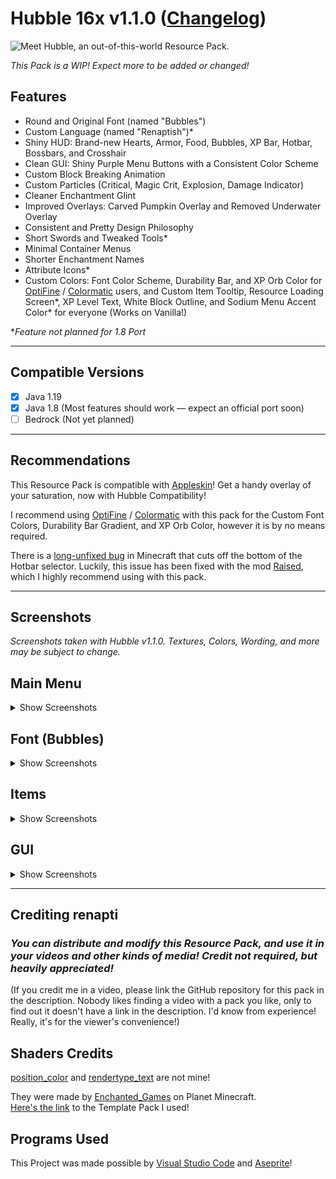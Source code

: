 # Hubble 16x v1.1.0 ([Changelog](Changelog.md))

![Meet *Hubble*, an out-of-this-world Resource Pack.](https://user-images.githubusercontent.com/115433521/196066746-b7c139e1-c2b4-42f5-a55b-e278325c4c21.png)

*This Pack is a WIP! Expect more to be added or changed!*

## Features

- Round and Original Font (named "Bubbles")
- Custom Language (named "Renaptish")*
- Shiny HUD: Brand-new Hearts, Armor, Food, Bubbles, XP Bar, Hotbar, Bossbars, and Crosshair
- Clean GUI: Shiny Purple Menu Buttons with a Consistent Color Scheme
- Custom Block Breaking Animation
- Custom Particles (Critical, Magic Crit, Explosion, Damage Indicator)
- Cleaner Enchantment Glint
- Improved Overlays: Carved Pumpkin Overlay and Removed Underwater Overlay
- Consistent and Pretty Design Philosophy
- Short Swords and Tweaked Tools*
- Minimal Container Menus
- Shorter Enchantment Names
- Attribute Icons*
- Custom Colors: Font Color Scheme, Durability Bar, and XP Orb Color for [OptiFine](https://optifine.net/downloads) / [Colormatic](https://modrinth.com/mod/colormatic/versions) users, and Custom Item Tooltip, Resource Loading Screen*, XP Level Text, White Block Outline, and Sodium Menu Accent Color* for everyone (Works on Vanilla!)

\**Feature not planned for 1.8 Port*

---

## Compatible Versions

- [x] Java 1.19
- [x] Java 1.8 (Most features should work — expect an official port soon)
- [ ] Bedrock (Not yet planned)

---

## Recommendations

This Resource Pack is compatible with [Appleskin](https://modrinth.com/mod/appleskin/versions)! Get a handy overlay of your saturation, now with Hubble Compatibility!

I recommend using [OptiFine](https://optifine.net/downloads) / [Colormatic](https://modrinth.com/mod/colormatic/versions) with this pack for the Custom Font Colors, Durability Bar Gradient, and XP Orb Color, however it is by no means required.

There is a [long-unfixed bug](https://bugs.mojang.com/browse/MC-67532) in Minecraft that cuts off the bottom of the Hotbar selector. Luckily, this issue has been fixed with the mod [Raised](https://modrinth.com/mod/raised/versions), which I highly recommend using with this pack.

---

## Screenshots

*Screenshots taken with Hubble v1.1.0. Textures, Colors, Wording, and more may be subject to change.*

## Main Menu

<details><summary> Show Screenshots </summary>

![Title Screen](https://user-images.githubusercontent.com/115433521/196018971-5f8b61c5-6964-4ca5-8891-db03f115bb36.png)
![Third Party Play Warning](https://user-images.githubusercontent.com/115433521/196019021-023b4f7c-e32f-48f7-89b2-88d418808985.png)
![Default World Creation Screen](https://user-images.githubusercontent.com/115433521/196019126-328f419e-2c1b-444d-a9b2-f857d2c8d63f.png)
![Server List](https://user-images.githubusercontent.com/115433521/196019175-9cc3ee47-b035-4c76-be6d-68c3db527e92.png)

</details>

## Font (Bubbles)

<details><summary> Show Screenshots </summary>

![Bubbles + New Colors](https://user-images.githubusercontent.com/115433521/196021012-c56d44f7-aeb4-410d-858b-29d1d940c7cf.png)

### Old Colors

![Old Colors](https://user-images.githubusercontent.com/115433521/196021031-d7d26545-51d5-4531-999d-547f1f54074d.png)

</details>

## Items

<details><summary> Show Screenshots </summary>

### *Most Tools are Vanilla, with slight tweaks to the Sticks, Swords, and more*

![All Tiers of Swords, Pickaxes, and Axes](https://user-images.githubusercontent.com/115433521/196019831-6a1ee279-41ff-4c02-84dd-8f7eb75efcc8.png)
![All Tiers of Shovels and Hoes, and Enchanting Bottle](https://user-images.githubusercontent.com/115433521/196019913-ae7c0d36-9fae-4086-8c3c-d0c689d2c93b.png)

</details>

## GUI

<details><summary> Show Screenshots </summary>

### Common Inventories

![Creative Inventory](https://user-images.githubusercontent.com/115433521/196020002-0c94fa83-ed60-4eb0-b9db-1455f66d3a41.png)
![Survival Inventory and Recipe Book](https://user-images.githubusercontent.com/115433521/196020013-17b95828-1846-4ba9-be1a-0d9850812e14.png)

### HUD: Hotbar and Crosshair

![Hotbar and Crosshair](https://user-images.githubusercontent.com/115433521/196020210-a32fe05e-71ce-47fe-ba8c-e8e56ee47b32.png)

### Item Tooltips, Stats, and Abbreviated Enchantments

![Item Tooltip - Sword](https://user-images.githubusercontent.com/115433521/196020476-d8327f1c-b9d6-4795-8279-f4bac9e79dea.png)
![Item Tooltip - Boots](https://user-images.githubusercontent.com/115433521/196020525-4a02495e-1553-41da-badc-cd26a49e3beb.png)

### [Appleskin](https://modrinth.com/mod/appleskin/versions) Textures

![Appleskin Compatibility - Items](https://user-images.githubusercontent.com/115433521/196020226-6b196585-35d4-4784-ac4a-16055500c94d.png)
![Appleskin Compatibility - Hunger Bar, Fully Saturated](https://user-images.githubusercontent.com/115433521/196020369-624209fb-144e-4a98-a8bf-b8650bb210ed.png)

</details>

---

## Crediting renapti

### *You can distribute and modify this Resource Pack, and use it in your videos and other kinds of media! Credit not required, but heavily appreciated!*

(If you credit me in a video, please link the GitHub repository for this pack in the description. Nobody likes finding a video with a pack you like, only to find out it doesn't have a link in the description. I'd know from experience! Really, it's for the viewer's convenience!)

## Shaders Credits

[position_color](https://github.com/renapti/reNebula/blob/1.1/reNebula%20mint%2016x%201.19/assets/minecraft/shaders/core/position_color.fsh) and [rendertype_text](https://github.com/renapti/reNebula/blob/1.1/reNebula%20mint%2016x%201.19/assets/minecraft/shaders/core/FIXME_rendertype_text.fsh) are not mine!

They were made by [Enchanted_Games](https://www.planetminecraft.com/member/enchanted_games/) on Planet Minecraft.  
[Here's the link](https://www.planetminecraft.com/blog/changing-hardcoded-colours-1-18-1-17-core-shaders/) to the Template Pack I used!

## Programs Used

This Project was made possible by [Visual Studio Code](https://code.visualstudio.com/) and [Aseprite](https://www.aseprite.org/)!
